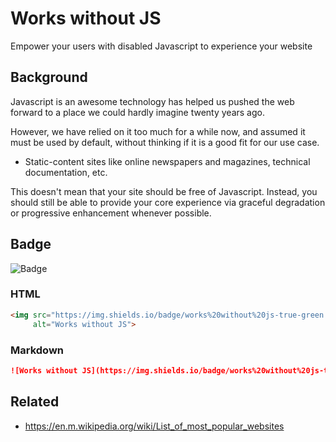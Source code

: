 # Works without JS

Empower your users with disabled Javascript to experience your website

## Background

Javascript is an awesome technology has helped us pushed the web forward to a place we could hardly imagine twenty years ago.

However, we have relied on it too much for a while now, and assumed it must be used by default, without thinking if it
is a good fit for our use case.

- Static-content sites like online newspapers and magazines, technical documentation, etc.

This doesn't mean that your site should be free of Javascript. Instead, you should still be able to provide your core 
experience
via graceful degradation or progressive enhancement whenever possible.


## Badge

![Badge](https://img.shields.io/badge/works%20without%20js-compliant-green.svg)

### HTML

```html
<img src="https://img.shields.io/badge/works%20without%20js-true-green.svg"
     alt="Works without JS">
```

### Markdown

```markdown
![Works without JS](https://img.shields.io/badge/works%20without%20js-true-green.svg)
```

## Related

- https://en.m.wikipedia.org/wiki/List_of_most_popular_websites
